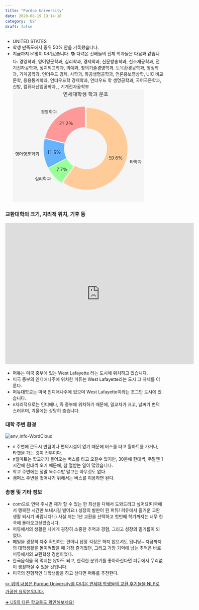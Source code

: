```yaml
---
title: "Purdue University"
date: 2020-08-19 13:14:18
category: 'US'
draft: false
---
```



* UNITED STATES
* 학생 만족도에서 중위 50% 안을 기록했습니다.
* 지금까지 51명이 다녀갔습니다. 
📚 다녀온 선배들의 전체 학과들은 다음과 같습니다: 경영학과, 영어영문학과, 심리학과, 경제학과, 신문방송학과, 신소재공학과, 전기전자공학과, 정치외교학과, 의예과, 창의기술경영학과, 토목환경공학과, 행정학과, 기계공학과, 언더우드 경제, 사학과, 화공생명공학과, 언론홍보영상학, UIC 비교문학, 응용통계학과, 언더우드학 경제학과, 언더우드 학 생명공학과, 국어국문학과, 신방, 컴퓨터산업공학과, , 기계전자공학부
![department-info](../plots/US000147.png)
### 교환대학의 크기, 지리적 위치, 기후 등
<iframe
width="600"
height="450"
frameborder="0" style="border:0"
src="https://www.google.com/maps/embed/v1/place?key=AIzaSyC9e1AME-pVmWC4hBpFdu5S4dKzyepa3HQ&q=Purdue+University&center=40.4237054,-86.92119459999998&zoom=14" allowfullscreen>
</iframe>

* 퍼듀는 미국 중부에 있는 West Lafayette 라는 도시에 위치하고 있습니다.
* 미국 중부의 인디애나주에 위치한 퍼듀는 West Lafayette라는 도시 그 자체를 이룬다.
* 퍼듀대학교는 미국 인디애나주에 있으며 West Lafayette이라는 조그만 도시에 있습니다.
* n지리적으로는 인디애나, 즉 중부에 위치하기 때문에, 일교차가 크고, 날씨가 변덕스러우며, 겨울에는 상당히 춥습니다.


### 대학 주변 환경

![env_info-WordCloud](../univ_wordclouds_okt/env_info/US000147_env_info_okt.png)

* n 주변에 큰도시 만큼이나 편의시설이 없기 때문에 버스를 타고 월마트를 가거나, 타겟을 가는 것이 전부이다.
* n월마트는 학교까지 들어오는 버스를 타고 오갈수 있지만, 30분에 한대씩, 주말엔 1시간에 한대씩 오기 때문에, 참 열받는 일이 많았습니다.
* 학교 주변에는 정말 옥수수밭 말고는 아무것도 없다.
* 캠퍼스 주변을 벗어나기 위해서는 버스를 이용하면 된다.


### 총평 및 기타 정보 
* com으로 연락 주시면 제가 할 수 있는 한 최선을 다해서 도와드리고 싶어요!미국에서 행복한 시간만 보내시길 빌어요:) 성장의 발판이 된 퍼듀! 퍼듀에서 즐거운 교환생활 되시기 바랍니다! :) 사실 저는 1년 교환을 선택하고 첫번째 학기까지는 너무 한국에 돌아오고싶었습니다.
* 퍼듀에서의 생활은 나에게 굉장히 소중한 추억과 경험, 그리고 성장의 밑거름이 되었다.
* 메일을 굉장히 자주 확인하는 편이니 답장 걱정은 하지 않으셔도 됩니당~ 지금까지의 대학생활을 돌이켜봤을 때 가장 즐거웠던, 그리고 가장 기억에 남는 추억은 바로 퍼듀에서의 교환학생 경험이었다.
* 한국음식을 꼭 먹지는 않아도 되고, 한적한 분위기를 좋아하신다면 퍼듀에서 무리없이 생활하실 수 있을 것입니다.
* 미국의 전형적인 대학생활을 하고 싶다면 퍼듀를 추천한다.


[✏️ 위의 내용은 Purdue University를 다녀온 연세대 학생들의 교환 후기들을 NLP로 가공한 요약본입니다.](http://oia.yonsei.ac.kr/partner/expReport.asp?ucode=US000147&bgbn=A)

[✈️ US의 다른 학교들도 확인해보세요!](https://yonsei-exchange.netlify.app/?category=US)
